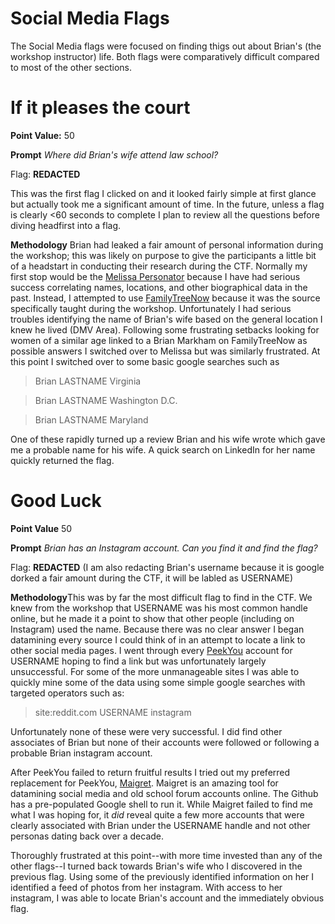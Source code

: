 # Social Media Flags

The Social Media flags were focused on finding thigs out about Brian's (the workshop instructor) life. Both flags were comparatively difficult compared to most of the other sections.

# If it pleases the court
**Point Value:** 50

**Prompt**
_Where did Brian's wife attend law school?_

Flag: **REDACTED**

This was the first flag I clicked on and it looked fairly simple at first glance but actually took me a significant amount of time. In the future, unless a flag is clearly <60 seconds to complete I plan to review all the questions before diving headfirst into a flag.

**Methodology** Brian had leaked a fair amount of personal information during the workshop; this was likely on purpose to give the participants a little bit of a headstart in conducting their research during the CTF. Normally my first stop would be the [Melissa Personator](https://www.melissa.com/) because I have had serious success correlating names, locations, and other biographical data in the past. Instead, I attempted to use [FamilyTreeNow](https://familytreenow.com/) because it was the source specifically taught during the workshop. Unfortunately I had serious troubles identifying the name of Brian's wife based on the general location I knew he lived (DMV Area). Following some frustrating setbacks looking for women of a similar age linked to a Brian Markham on FamilyTreeNow as possible answers I switched over to Melissa but was similarly frustrated.
At this point I switched over to some basic google searches such as 
>Brian LASTNAME Virginia

>Brian LASTNAME Washington D.C.

>Brian LASTNAME Maryland

One of these rapidly turned up a review Brian and his wife wrote which gave me a probable name for his wife. A quick search on LinkedIn for her name quickly returned the flag.

# Good Luck
**Point Value** 50

**Prompt**
_Brian has an Instagram account. Can you find it and find the flag?_

Flag: **REDACTED** (I am also redacting Brian's username because it is google dorked a fair amount during the CTF, it will be labled as USERNAME)

**Methodology**This was by far the most difficult flag to find in the CTF. We knew from the workshop that USERNAME was his most common handle online, but he made it a point to show that other people (including on Instagram) used the name. Because there was no clear answer I began datamining every source I could think of in an attempt to locate a link to other social media pages. I went through every [PeekYou](http://peekyou.com/) account for USERNAME hoping to find a link but was unfortunately largely unsuccessful. For some of the more unmanageable sites I was able to quickly mine some of the data using some simple google searches with targeted operators such as:
>site:reddit.com USERNAME instagram

Unfortunately none of these were very successful. I did find other associates of Brian but none of their accounts were followed or following a probable Brian instagram account. 

After PeekYou failed to return fruitful results I tried out my preferred replacement for PeekYou, [Maigret](https://github.com/soxoj/maigret). Maigret is an amazing tool for datamining social media and old school forum accounts online. The Github has a pre-populated Google shell to run it. While Maigret failed to find me what I was hoping for, it *did* reveal quite a few more accounts that were clearly associated with Brian under the USERNAME handle and not other personas dating back over a decade.

Thoroughly frustrated at this point--with more time invested than any of the other flags--I turned back towards Brian's wife who I discovered in the previous flag. Using some of the previously identified information on her I identified a feed of photos from her instagram. With access to her instagram, I was able to locate Brian's account and the immediately obvious flag.
